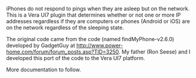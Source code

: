 iPhones do not respond to pings when they are asleep but on the network. This is a Vera UI7 plugin that determines whether or not one or more IP addresses regardless if they are computers or phones (Android or iOS) are on the network regardless of the sleeping state.

The original code came from the code (named findMyPhone-v2.6.0) developed by GadgetGuy at http://www.power-home.com/forum/forum_posts.asp?TID=3250. My father (Ron Seese) and I developed this port of the code to the Vera UI7 platform.

More documentation to follow.